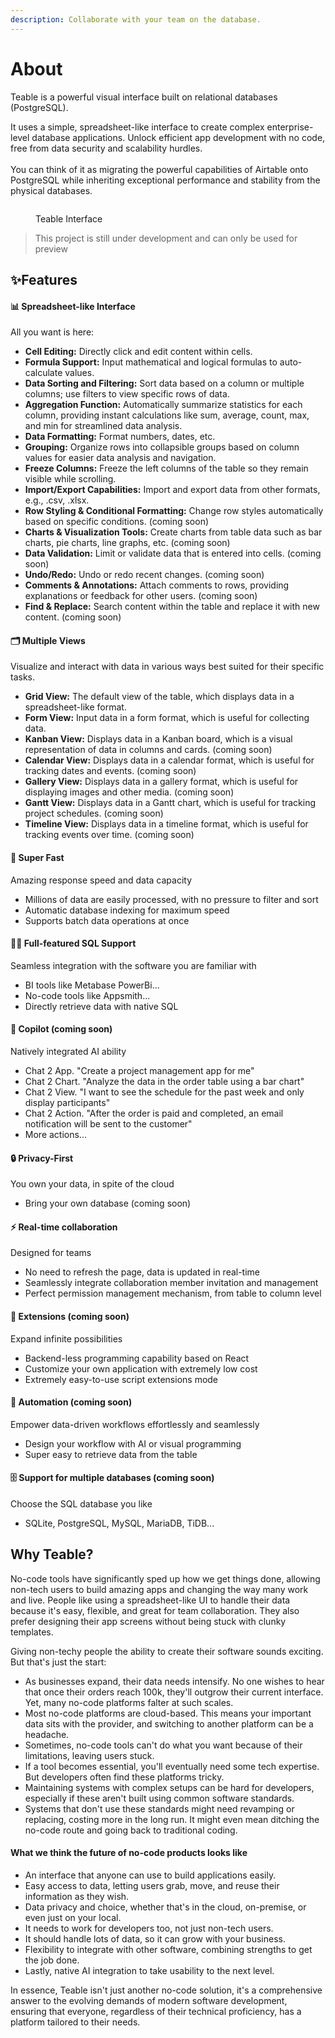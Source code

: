 ```yaml
---
description: Collaborate with your team on the database.
---
```


# About

Teable is a powerful visual interface built on relational databases (PostgreSQL).

It uses a simple, spreadsheet-like interface to create complex enterprise-level database applications. Unlock efficient app development with no code, free from data security and scalability hurdles.\
\
You can think of it as migrating the powerful capabilities of Airtable onto PostgreSQL while inheriting exceptional performance and stability from the physical databases.

<figure><img src=".gitbook/assets/teable-interface-dark.png" alt=""><figcaption><p>Teable Interface</p></figcaption></figure>

> This project is still under development and can only be used for preview

## ✨Features

#### 📊 Spreadsheet-like Interface

All you want is here:

* **Cell Editing:** Directly click and edit content within cells.
* **Formula Support:** Input mathematical and logical formulas to auto-calculate values.
* **Data Sorting and Filtering:** Sort data based on a column or multiple columns; use filters to view specific rows of data.
* **Aggregation Function:** Automatically summarize statistics for each column, providing instant calculations like sum, average, count, max, and min for streamlined data analysis.
* **Data Formatting:** Format numbers, dates, etc.
* **Grouping:** Organize rows into collapsible groups based on column values for easier data analysis and navigation.
* **Freeze Columns:** Freeze the left columns of the table so they remain visible while scrolling.
* **Import/Export Capabilities:** Import and export data from other formats, e.g., .csv, .xlsx.
* **Row Styling & Conditional Formatting:** Change row styles automatically based on specific conditions. (coming soon)
* **Charts & Visualization Tools:** Create charts from table data such as bar charts, pie charts, line graphs, etc. (coming soon)
* **Data Validation:** Limit or validate data that is entered into cells. (coming soon)
* **Undo/Redo:** Undo or redo recent changes. (coming soon)
* **Comments & Annotations:** Attach comments to rows, providing explanations or feedback for other users.  (coming soon)
* **Find & Replace:** Search content within the table and replace it with new content.  (coming soon)

#### 🗂️ Multiple Views

Visualize and interact with data in various ways best suited for their specific tasks.

* **Grid View:** The default view of the table, which displays data in a spreadsheet-like format.
* **Form View:** Input data in a form format, which is useful for collecting data.
* **Kanban View:** Displays data in a Kanban board, which is a visual representation of data in columns and cards. (coming soon)
* **Calendar View:** Displays data in a calendar format, which is useful for tracking dates and events. (coming soon)
* **Gallery View:** Displays data in a gallery format, which is useful for displaying images and other media. (coming soon)
* **Gantt View:** Displays data in a Gantt chart, which is useful for tracking project schedules. (coming soon)
* **Timeline View:** Displays data in a timeline format, which is useful for tracking events over time. (coming soon)

#### 🚀 Super Fast

Amazing response speed and data capacity

* Millions of data are easily processed, with no pressure to filter and sort
* Automatic database indexing for maximum speed
* Supports batch data operations at once

#### 👨‍💻 Full-featured SQL Support

Seamless integration with the software you are familiar with

* BI tools like Metabase PowerBi...
* No-code tools like Appsmith...
* Directly retrieve data with native SQL

#### 🧠 Copilot (coming soon)

Natively integrated AI ability

* Chat 2 App. "Create a project management app for me"
* Chat 2 Chart. "Analyze the data in the order table using a bar chart"
* Chat 2 View. "I want to see the schedule for the past week and only display participants"
* Chat 2 Action. "After the order is paid and completed, an email notification will be sent to the customer"
* More actions...

#### 🔒 Privacy-First

You own your data, in spite of the cloud

* Bring your own database (coming soon)

#### ⚡️ Real-time collaboration

Designed for teams

* No need to refresh the page, data is updated in real-time
* Seamlessly integrate collaboration member invitation and management
* Perfect permission management mechanism, from table to column level

#### 🧩 Extensions (coming soon)

Expand infinite possibilities

* Backend-less programming capability based on React
* Customize your own application with extremely low cost
* Extremely easy-to-use script extensions mode

#### 🤖 Automation (coming soon)

Empower data-driven workflows effortlessly and seamlessly

* Design your workflow with AI or visual programming
* Super easy to retrieve data from the table

#### 🗄️ Support for multiple databases (coming soon)

Choose the SQL database you like

* SQLite, PostgreSQL, MySQL, MariaDB, TiDB...



## Why Teable?

No-code tools have significantly sped up how we get things done, allowing non-tech users to build amazing apps and changing the way many work and live. People like using a spreadsheet-like UI to handle their data because it's easy, flexible, and great for team collaboration. They also prefer designing their app screens without being stuck with clunky templates.

Giving non-techy people the ability to create their software sounds exciting. But that's just the start:

* As businesses expand, their data needs intensify. No one wishes to hear that once their orders reach 100k, they'll outgrow their current interface. Yet, many no-code platforms falter at such scales.
* Most no-code platforms are cloud-based. This means your important data sits with the provider, and switching to another platform can be a headache.
* Sometimes, no-code tools can't do what you want because of their limitations, leaving users stuck.
* If a tool becomes essential, you'll eventually need some tech expertise. But developers often find these platforms tricky.
* Maintaining systems with complex setups can be hard for developers, especially if these aren't built using common software standards.
* Systems that don't use these standards might need revamping or replacing, costing more in the long run. It might even mean ditching the no-code route and going back to traditional coding.

#### What we think the future of no-code products looks like

* An interface that anyone can use to build applications easily.
* Easy access to data, letting users grab, move, and reuse their information as they wish.
* Data privacy and choice, whether that's in the cloud, on-premise, or even just on your local.
* It needs to work for developers too, not just non-tech users.
* It should handle lots of data, so it can grow with your business.
* Flexibility to integrate with other software, combining strengths to get the job done.
* Lastly, native AI integration to take usability to the next level.

In essence, Teable isn't just another no-code solution, it's a comprehensive answer to the evolving demands of modern software development, ensuring that everyone, regardless of their technical proficiency, has a platform tailored to their needs.

